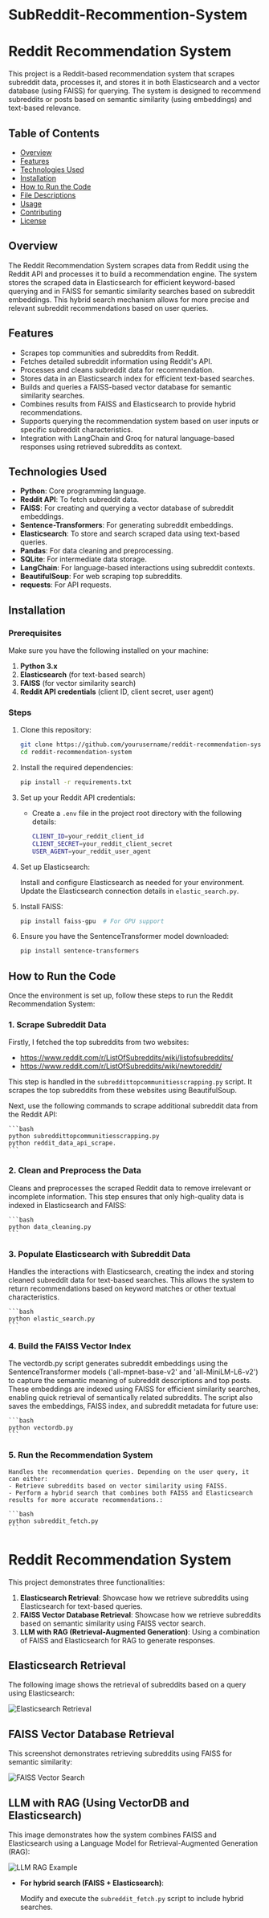 # SubReddit-Recommention-System

# Reddit Recommendation System

This project is a Reddit-based recommendation system that scrapes subreddit data, processes it, and stores it in both Elasticsearch and a vector database (using FAISS) for querying. The system is designed to recommend subreddits or posts based on semantic similarity (using embeddings) and text-based relevance.

## Table of Contents

- [Overview](#overview)
- [Features](#features)
- [Technologies Used](#technologies-used)
- [Installation](#installation)
- [How to Run the Code](#how-to-run-the-code)
- [File Descriptions](#file-descriptions)
- [Usage](#usage)
- [Contributing](#contributing)
- [License](#license)

## Overview

The Reddit Recommendation System scrapes data from Reddit using the Reddit API and processes it to build a recommendation engine. The system stores the scraped data in Elasticsearch for efficient keyword-based querying and in FAISS for semantic similarity searches based on subreddit embeddings. This hybrid search mechanism allows for more precise and relevant subreddit recommendations based on user queries.

## Features

- Scrapes top communities and subreddits from Reddit.
- Fetches detailed subreddit information using Reddit's API.
- Processes and cleans subreddit data for recommendation.
- Stores data in an Elasticsearch index for efficient text-based searches.
- Builds and queries a FAISS-based vector database for semantic similarity searches.
- Combines results from FAISS and Elasticsearch to provide hybrid recommendations.
- Supports querying the recommendation system based on user inputs or specific subreddit characteristics.
- Integration with LangChain and Groq for natural language-based responses using retrieved subreddits as context.

## Technologies Used

- **Python**: Core programming language.
- **Reddit API**: To fetch subreddit data.
- **FAISS**: For creating and querying a vector database of subreddit embeddings.
- **Sentence-Transformers**: For generating subreddit embeddings.
- **Elasticsearch**: To store and search scraped data using text-based queries.
- **Pandas**: For data cleaning and preprocessing.
- **SQLite**: For intermediate data storage.
- **LangChain**: For language-based interactions using subreddit contexts.
- **BeautifulSoup**: For web scraping top subreddits.
- **requests**: For API requests.

## Installation

### Prerequisites

Make sure you have the following installed on your machine:

1. **Python 3.x**
2. **Elasticsearch** (for text-based search)
3. **FAISS** (for vector similarity search)
4. **Reddit API credentials** (client ID, client secret, user agent)

### Steps

1. Clone this repository:

   ```bash
   git clone https://github.com/yourusername/reddit-recommendation-system.git
   cd reddit-recommendation-system

2. Install the required dependencies:

    ```bash
    pip install -r requirements.txt
    ```

3. Set up your Reddit API credentials:

    - Create a `.env` file in the project root directory with the following details:

      ```bash
      CLIENT_ID=your_reddit_client_id
      CLIENT_SECRET=your_reddit_client_secret
      USER_AGENT=your_reddit_user_agent
      ```

4. Set up Elasticsearch:

    Install and configure Elasticsearch as needed for your environment. Update the Elasticsearch connection details in `elastic_search.py`.

5. Install FAISS:

    ```bash
    pip install faiss-gpu  # For GPU support
    ```

6. Ensure you have the SentenceTransformer model downloaded:

    ```bash
    pip install sentence-transformers
    ```

## How to Run the Code

Once the environment is set up, follow these steps to run the Reddit Recommendation System:

### 1. Scrape Subreddit Data

Firstly, I fetched the top subreddits from two websites:

- https://www.reddit.com/r/ListOfSubreddits/wiki/listofsubreddits/
- https://www.reddit.com/r/ListOfSubreddits/wiki/newtoreddit/

This step is handled in the `subreddittopcommunitiesscrapping.py` script. It scrapes the top subreddits from these websites using BeautifulSoup.

Next, use the following commands to scrape additional subreddit data from the Reddit API:

    ```bash
    python subreddittopcommunitiesscrapping.py
    python reddit_data_api_scrape.
    ```
### 2. Clean and Preprocess the Data

Cleans and preprocesses the scraped Reddit data to remove irrelevant or incomplete information. This step ensures that only high-quality data is indexed in Elasticsearch and FAISS:

    ```bash
    python data_cleaning.py
    ```

### 3. Populate Elasticsearch with Subreddit Data

Handles the interactions with Elasticsearch, creating the index and storing cleaned subreddit data for text-based searches. This allows the system to return recommendations based on keyword matches or other textual characteristics.

    ```bash
    python elastic_search.py
    ```

### 4. Build the FAISS Vector Index

The vectordb.py script generates subreddit embeddings using the SentenceTransformer models ('all-mpnet-base-v2' and 'all-MiniLM-L6-v2') to capture the semantic meaning of subreddit descriptions and top posts. These embeddings are indexed using FAISS for efficient similarity searches, enabling quick retrieval of semantically related subreddits. The script also saves the embeddings, FAISS index, and subreddit metadata for future use:

    ```bash
    python vectordb.py
    ```

### 5. Run the Recommendation System

    Handles the recommendation queries. Depending on the user query, it can either:
    - Retrieve subreddits based on vector similarity using FAISS.
    - Perform a hybrid search that combines both FAISS and Elasticsearch results for more accurate recommendations.:

    ```bash
    python subreddit_fetch.py
    ```

# Reddit Recommendation System

This project demonstrates three functionalities:

1. **Elasticsearch Retrieval**: Showcase how we retrieve subreddits using Elasticsearch for text-based queries.
2. **FAISS Vector Database Retrieval**: Showcase how we retrieve subreddits based on semantic similarity using FAISS vector search.
3. **LLM with RAG (Retrieval-Augmented Generation)**: Using a combination of FAISS and Elasticsearch for RAG to generate responses.

## Elasticsearch Retrieval

The following image shows the retrieval of subreddits based on a query using Elasticsearch:

![Elasticsearch Retrieval](images/Elastic_Search_Example.jpg)

## FAISS Vector Database Retrieval

This screenshot demonstrates retrieving subreddits using FAISS for semantic similarity:

![FAISS Vector Search](images/FAISS_Seach.jpg)

## LLM with RAG (Using VectorDB and Elasticsearch)

This image demonstrates how the system combines FAISS and Elasticsearch using a Language Model for Retrieval-Augmented Generation (RAG):

![LLM RAG Example](images/rag.jpg)


- **For hybrid search (FAISS + Elasticsearch)**:

    Modify and execute the `subreddit_fetch.py` script to include hybrid searches.
